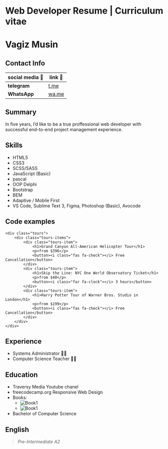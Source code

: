# Web Developer Resume | Curriculum vitae

# Vagiz Musin

## Contact Info

| social media :speech_balloon: | link :link:                        |
| ----------------------------- | ---------------------------------- |
| **telegram**                  | [t.me](https://t.me/dVagiz)        |
| **WhatsApp**                  | [wa.me](https://wa.me/77715264644) |

## Summary

In five years, I’d like to be a true proffessional web developer with successful end-to-end project management experience.

## Skills

- HTML5
- CSS3
- SCSS/SASS
- JavaScript (Basic)
- pascal
- OOP Delphi
- Bootstrap
- BEM
- Adaptive / Mobile First
- VS Code, Sublime Text 3, Figma, Photoshop (Basic), Avocode

## Code examples

```
<div class="tours">
    <div class="tours-items">
        <div class="tours-item">
            <h1>Grand Canyon All-American Helicopter Tour</h1>
            <p>from $396</p>
            <button><i class="fas fa-check"></i> Free Cancellation</button>
        </div>
        <div class="tours-item">
            <h1>Skip the Line: NYC One World Observatory Ticket</h1>
            <p>from $40</p>
            <button><i class="far fa-clock"></i> 3 hours</button>
        </div>
        <div class="tours-item">
            <h1>Harry Potter Tour of Warner Bros. Studio in London</h1>
            <p>from $199</p>
            <button><i class="fas fa-check"></i> Free Cancellation</button>
        </div>
    </div>
</div>
```

## Experience

- Systems Administrator :technologist:
- Computer Science Teacher :man_teacher:

## Education

- Traversy Media Youtube chanel
- freecodecamp.org Responsive Web Design
- Books:
  - ![Book1](https://i.ibb.co/Wsp3phg/csssss3.jpg)
  - ![Book1](https://i.ibb.co/RgBkM8Q/JSSSSS3-copy.jpg)
- Bachelor of Computer Science

## English

> _Pre-Intermediate A2_
